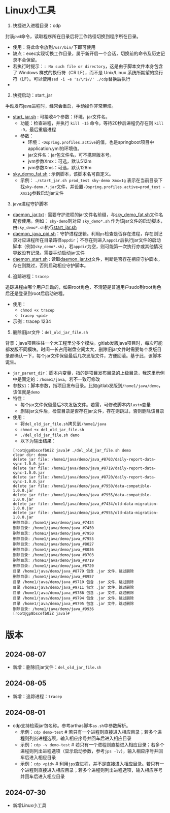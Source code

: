# Linux小工具
1. 快捷进入进程目录：cdp

封装`pwd`命令，读取程序所在目录后将工作路径切换到程序所在目录。
- 使用：将此命令放到`/usr/bin/`下即可使用
- 缺点：exec实现切换工作目录，属于新开启一个会话，切换前的命令及历史记录不会保留。
- 若执行时提示：`: No such file or directory`，这是由于脚本文件本身包含了 Windows 样式的换行符（CR LF），而不是 Unix/Linux 系统所期望的换行符（LF）。可以使用`sed -i -e 's/\r$//' ./cdp`替换后执行
- 

2. 快捷启动：start_jar

手动发布java进程时，经常会重启，手动操作非常麻烦。
- [start_jar.sh](start_jar%2Fstart_jar.sh) : 可接收4个参数：环境，jar文件名，
  - 功能：检查进程，并执行 `kill -15` 命令，等待20秒后进程仍存在则 `kill -9`，最后重启进程
  - 参数：
    - 环境：`-Dspring.profiles.active`的值，也是springboot项目中application.yml的环境值。
    - jar文件名：jar包文件名，可不携带版本号。
    - jvm参数Xmx：可选，默认512m
    - jvm参数Xms：可选，默认128m
- [sky_demo_fat.sh](start_jar%2Fsky_demo_fat.sh) : 示例脚本，该脚本名可自定义。
  - 示例： `./start_jar.sh prod_test sky-demo Xmx=1g` 表示在当前目录下找`sky-demo.*.jar`文件，并设置`-Dspring.profiles.active=prod_test -Xmx1g`参数启动jar文件

3. java进程守护脚本
- [daemon_jar.txt](daemon_java_pid%2Fdaemon_jar.txt) : 需要守护进程的jar文件名前缀，与[sky_demo_fat.sh](start_jar%2Fsky_demo_fat.sh)文件名配套使用。例如： `sky-demo`则对应 `sky_demo*.sh` 作为该jar文件的启动脚本，由`sky_demo*.sh`执行[start_jar.sh](start_jar%2Fstart_jar.sh)
- [daemon_java_pid.sh](daemon_java_pid%2Fdaemon_java_pid.sh)：守护进程逻辑。利用`ps`检查是否存在进程，存在则记录对应进程所在目录路径`appdir`；不存在则进入`appdir`后执行jar文件的启动脚本（例如`sky_demo*.sh`），若`appdir`为空，则可能第一次执行亦或其他情况导致没有记录。需要手动启动jar文件
- [daemon_start.sh](daemon_java_pid%2Fdaemon_start.sh) : 读取[daemon_jar.txt](daemon_java_pid%2Fdaemon_jar.txt)文件，判断是否存在相应守护脚本，存在则跳过，否则启动相应守护脚本。

4. 追踪进程：`tracep`

追踪进程由哪个用户启动的，如果root角色，不清楚是普通用户sudo到root角色后还是登录到root后启动进程。
- 使用：
  - `chmod +x tracep`
  - `tracep <pid>`
- 示例：tracep 1234

5. 删除旧jar文件：`del_old_jar_file.sh`

背景：java项目往往一个大工程里分多个模块。gitlab发版java项目时，每次可能都发版不同模块。时间一长占用磁盘空间太大，删除旧jar文件时需要每个发版目录都确认一下，每个jar文件保留最后几次发版文件，方便回滚。基于此，该脚本诞生。
- `jar_parent_dir`：脚本内变量，指的是项目发布目录的上级目录，我这里示例中是固定的：`/home1/java`。若不一致可修改
- 参数`$1`：脚本参数，指项目发布目录。比如gitlab发版到`/home1/java/demo`，该值就是`demo`
- 特性：
  - 每个jar文件保留最后3次发版文件。若需，可修改脚本内`lastn`变量
  - 删除jar文件后，检查目录是否存在jar文件，存在则跳过，否则删除该目录
- 使用：
  - 将`del_old_jar_file.sh`拷贝到`/home1/java`
  - `chmod +x del_old_jar_file.sh`
  - `./del_old_jar_file.sh demo`
  - 以下为输出结果：
  ```
  [root@gp8bscefb0iZ java]# ./del_old_jar_file.sh demo
  clear dir: demo
  delete jar file: /home1/java/demo/java_#8703/daily-report-data-sync-1.0.0.jar
  delete jar file: /home1/java/demo/java_#8719/daily-report-data-sync-1.0.0.jar
  delete jar file: /home1/java/demo/java_#8720/daily-report-data-sync-1.0.0.jar
  delete jar file: /home1/java/demo/java_#7950/data-compatible-1.0.0.jar
  delete jar file: /home1/java/demo/java_#7955/data-compatible-1.0.0.jar
  delete jar file: /home1/java/demo/java_#7434/old-data-migration-1.0.0.jar
  delete jar file: /home1/java/demo/java_#7955/old-data-migration-1.0.0.jar
  删除目录: /home1/java/demo/java_#7434
  删除目录: /home1/java/demo/java_#7450
  删除目录: /home1/java/demo/java_#7950
  删除目录: /home1/java/demo/java_#7955
  删除目录: /home1/java/demo/java_#8027
  删除目录: /home1/java/demo/java_#8036
  删除目录: /home1/java/demo/java_#8703
  删除目录: /home1/java/demo/java_#8719
  删除目录: /home1/java/demo/java_#8720
  目录 /home1/java/demo/java_#8779 包含 .jar 文件，跳过删除
  删除目录: /home1/java/demo/java_#8957
  目录 /home1/java/demo/java_#9710 包含 .jar 文件，跳过删除
  目录 /home1/java/demo/java_#9711 包含 .jar 文件，跳过删除
  目录 /home1/java/demo/java_#9786 包含 .jar 文件，跳过删除
  目录 /home1/java/demo/java_#9794 包含 .jar 文件，跳过删除
  目录 /home1/java/demo/java_#9795 包含 .jar 文件，跳过删除
  删除目录: /home1/java/demo/java_#9936
  [root@gp8bscefb0iZ java]#
  ```

# 版本
## 2024-08-07
- 新增：删除旧jar文件：`del_old_jar_file.sh`
## 2024-08-05
- 新增：追踪进程：`tracep`
## 2024-08-01
- cdp支持检索jar包名称。参考arthas脚本`as.sh`中参数解析。
  - 示例：`cdp demo-test` # 若只有一个进程则直接进入相应目录；若多个进程则列出进程选项，输入相应序号并回车后进入相应目录
  - 示例：`cdp -v demo-test` # 若只有一个进程则直接进入相应目录；若多个进程则列出进程选项（显示启动参数，参考`jps -lv`），输入相应序号并回车后进入相应目录
  - 示例：`cdp <pid>` # 利用`jps`查进程，并不是直接进入相应目录。若只有一个进程则直接进入相应目录；若多个进程则列出进程选项，输入相应序号并回车后进入相应目录

## 2024-07-30
- 新增Linux小工具